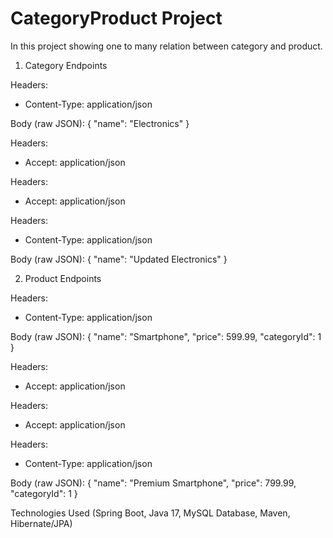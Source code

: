 ﻿# CategoryProduct  Project

  In this project showing one to many relation between category and product.
  1. Category Endpoints

Headers:
- Content-Type: application/json

Body (raw JSON):
{
    "name": "Electronics"
}



Headers:
- Accept: application/json


Headers:
- Accept: application/json


Headers:
- Content-Type: application/json

Body (raw JSON):
{
    "name": "Updated Electronics"
}



2. Product Endpoints


Headers:
- Content-Type: application/json

Body (raw JSON):
{
    "name": "Smartphone",
    "price": 599.99,
    "categoryId": 1
}


Headers:
- Accept: application/json


Headers:
- Accept: application/json


Headers:
- Content-Type: application/json

Body (raw JSON):
{
    "name": "Premium Smartphone",
    "price": 799.99,
    "categoryId": 1
}

 Technologies Used
(Spring Boot,
Java 17,
MySQL Database,
Maven,
Hibernate/JPA)
